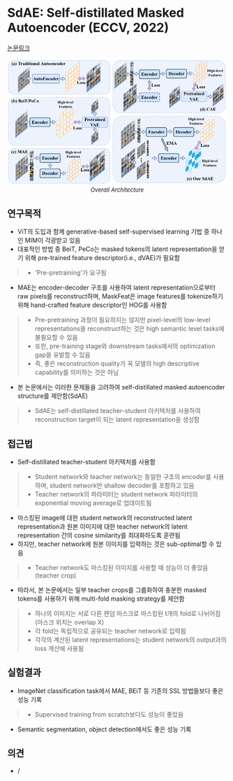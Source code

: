 # SdAE: Self-distillated Masked Autoencoder (ECCV, 2022)

[논문링크](https://arxiv.org/abs/2208.00449)

<p align="center">
    <img width="600" alt='fig1' src="../img/chen2022sdae.png?raw=true"></br>
    <em><font size=2>Overall Architecture</font></em>
</p>

## 연구목적
- ViT의 도입과 함께 generative-based self-supervised learning 기법 중 하나인 MIM이 각광받고 있음
- 대표적인 방법 중 BeiT, PeCo는 masked tokens의 latent representation을 얻기 위해 pre-trained feature descriptor(i.e., dVAE)가 필요함
> - 'Pre-pretraining'가 요구됨
- MAE는 encoder-decoder 구조를 사용하여 latent representation으로부터 raw pixels를 reconstruct하며, MaskFeat은 image features를 tokenize하기 위해 hand-crafted feature descriptor인 HOG를 사용함
> - Pre-pretraining 과정이 필요하지는 않지만 pixel-level의 low-level representations을 reconstruct하는 것은 high semantic level tasks에 불필요할 수 있음
> - 또한, pre-training stage와 downstream tasks에서의 optimization gap을 유발할 수 있음
> - 즉, 좋은 reconstruction quality가 꼭 모델의 high descriptive capability를 의미하는 것은 아님
- 본 논문에서는 이러한 문제들을 고려하여 self-distillated masked autoencoder structure를 제안함(SdAE)
> - SdAE는 self-distillated teacher-student 아키텍처를 사용하여 reconstruction target이 되는 latent representation을 생성함

## 접근법
- Self-distillated teacher-student 아키텍처를 사용함
> - Student network와 teacher network는 동일한 구조의 encoder를 사용하며, student network만 shallow decoder를 포함하고 있음
> - Teacher network의 파라미터는 student network 파라미터의 exponential moving average로 업데이트됨
- 마스킹된 image에 대한 student network의 reconstructed latent representation과 원본 이미지에 대한 teacher network의 latent representation 간의 cosine similarity를 최대화하도록 훈련됨
- 하지만, teacher network에 원본 이미지를 입력하는 것은 sub-optimal할 수 있음
> - Teacher network도 마스킹된 이미지를 사용할 때 성능이 더 좋았음 (teacher crop)
- 따라서, 본 논문에서는 일부 teacher crops를 그룹화하여 충분한 masked tokens를 사용하기 위해 multi-fold masking strategy를 제안함
> - 하나의 이미지는 서로 다른 랜덤 마스크로 마스킹된 t개의 fold로 나뉘어짐 (마스크 위치는 overlap X)
> - 각 fold는 독립적으로 공유되는 teacher network로 입력됨
> - 각각의 계산된 latent representations는 student network의 output과의 loss 계산에 사용됨

## 실험결과
- ImageNet classification task에서 MAE, BEiT 등 기존의 SSL 방법들보다 좋은 성능 기록
> - Supervised training from scratch보다도 성능이 좋았음
- Semantic segmentation, object detection에서도 좋은 성능 기록

## 의견
- /
